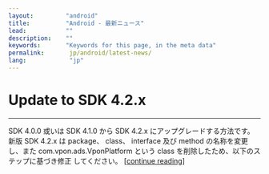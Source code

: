 ```yaml
---
layout:         "android"
title:          "Android - 最新ニュース"
lead:           ""
description:    ""
keywords:       "Keywords for this page, in the meta data"
permalink:       jp/android/latest-news/
lang:            "jp"
---
```

# Update to SDK 4.2.x
---
SDK 4.0.0 或いは SDK 4.1.0 から SDK 4.2.x にアップグレードする方法です。新版 SDK 4.2.x は package、 class、 interface 及び method の名称を変更し、また com.vpon.ads.VponPlatform という class を削除したため、以下のステップに基づき修正 してください。 [[continue reading](update-to-SDK4_2_x)]
